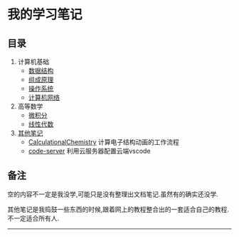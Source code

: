 # 我的学习笔记
## 目录
1. 计算机基础
    - [数据结构](./tree/master/ComputerScience/DataStructure/DataStructure.md)
    - [组成原理](./tree/master/ComputerScience/ComputerOrganization/ComputerOrganization.md)
    - [操作系统](./tree/master/ComputerScience/OperatingSystem/OperatingSystem.md)
    - [计算机网络](./tree/master/ComputerScience/ComputerNetworking/ComputerNetworking.md)
2. 高等数学
    - [微积分](./tree/master/FurtherMathematics/LinearAlgebra/LinearAlgebra/.md)
    - [线性代数](./tree/master/FurtherMathematics/InfinitesimalCalculus/InfinitesimalCalculus.md)
3. [其他笔记](./tree/master/OtherNote)
    - [CalculationalChemistry](../tree/master/OtherNote/CalculationalChemistry.md)
    计算电子结构动画的工作流程
    - [code-server](../tree/master/OtherNote/code-server.md)
    利用云服务器配置云端vscode

## 备注
空的内容不一定是我没学,可能只是没有整理出文档笔记.虽然有的确实还没学.

其他笔记是我捣鼓一些东西的时候,跟着网上的教程整合出的一套适合自己的教程.不一定适合所有人.

---
